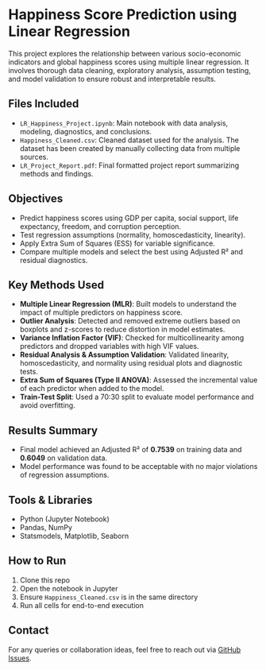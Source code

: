 # Happiness Score Prediction using Linear Regression
This project explores the relationship between various socio-economic indicators and global happiness scores using multiple linear regression. It involves thorough data cleaning, exploratory analysis, assumption testing, and model validation to ensure robust and interpretable results.

## Files Included
- `LR_Happiness_Project.ipynb`: Main notebook with data analysis, modeling, diagnostics, and conclusions.
- `Happiness_Cleaned.csv`: Cleaned dataset used for the analysis. The dataset has been created by manually collecting data from multiple sources.
- `LR_Project_Report.pdf`: Final formatted project report summarizing methods and findings.

## Objectives
- Predict happiness scores using GDP per capita, social support, life expectancy, freedom, and corruption perception.
- Test regression assumptions (normality, homoscedasticity, linearity).
- Apply Extra Sum of Squares (ESS) for variable significance.
- Compare multiple models and select the best using Adjusted R² and residual diagnostics.

## Key Methods Used
- **Multiple Linear Regression (MLR)**: Built models to understand the impact of multiple predictors on happiness score.
- **Outlier Analysis**: Detected and removed extreme outliers based on boxplots and z-scores to reduce distortion in model estimates.
- **Variance Inflation Factor (VIF)**: Checked for multicollinearity among predictors and dropped variables with high VIF values.
- **Residual Analysis & Assumption Validation**: Validated linearity, homoscedasticity, and normality using residual plots and diagnostic tests.
- **Extra Sum of Squares (Type II ANOVA)**: Assessed the incremental value of each predictor when added to the model.
- **Train-Test Split**: Used a 70:30 split to evaluate model performance and avoid overfitting.

## Results Summary
- Final model achieved an Adjusted R² of **0.7539** on training data and **0.6049** on validation data.
- Model performance was found to be acceptable with no major violations of regression assumptions.

## Tools & Libraries
- Python (Jupyter Notebook)
- Pandas, NumPy
- Statsmodels, Matplotlib, Seaborn

## How to Run
1. Clone this repo  
2. Open the notebook in Jupyter  
3. Ensure `Happiness_Cleaned.csv` is in the same directory  
4. Run all cells for end-to-end execution  

## Contact
For any queries or collaboration ideas, feel free to reach out via [GitHub Issues](https://github.com/NithinRachakonda/Happiness_Scorecard/issues).
